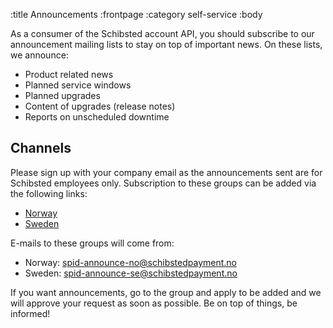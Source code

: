 :title Announcements
:frontpage
:category self-service
:body

As a consumer of the Schibsted account API, you should subscribe to our announcement mailing
lists to stay on top of important news. On these lists, we announce:

- Product related news
- Planned service windows
- Planned upgrades
- Content of upgrades (release notes)
- Reports on unscheduled downtime

## Channels

Please sign up with your company email as the announcements sent are for Schibsted employees only.
Subscription to these groups can be added via the following links:

- [Norway](https://groups.google.com/a/schibstedpayment.no/group/spid-announce-no)
- [Sweden](https://groups.google.com/a/schibstedpayment.no/group/spid-announce-se)

E-mails to these groups will come from:

- Norway: spid-announce-no@schibstedpayment.no
- Sweden: spid-announce-se@schibstedpayment.no

If you want announcements, go to the group and apply to be added and we will approve
your request as soon as possible. Be on top of things, be informed!
